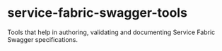 # service-fabric-swagger-tools
Tools that help in authoring, validating and documenting Service Fabric Swagger specifications.
